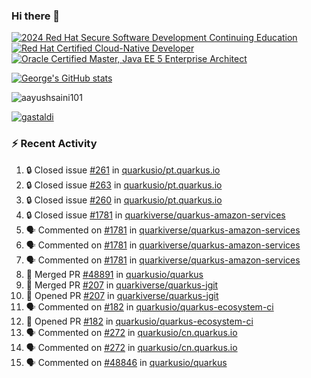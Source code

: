 ### Hi there 👋

<!--START_SECTION:badges-->
[![2024 Red Hat Secure Software Development Continuing Education](https://images.credly.com/size/110x110/images/36a76b78-c5bf-45cf-ac2c-48c3825260c7/blob)](http://www.credly.com/badges/c86e9a17-d2c3-4554-b890-7d0521710eb6 "2024 Red Hat Secure Software Development Continuing Education")
[![Red Hat Certified Cloud-Native Developer](https://images.credly.com/size/110x110/images/12ef4e4e-3d8d-4caf-9ab1-858c5bcb9619/image.png)](http://www.credly.com/badges/b6402e31-0894-48e6-b488-e2e551dcc809 "Red Hat Certified Cloud-Native Developer")
[![Oracle Certified Master, Java EE 5 Enterprise Architect](https://images.credly.com/size/110x110/images/1fa3549c-674c-4779-b3d6-d7d64eac2c23/Oracle-Certification-badge_OC-Master.png)](http://www.credly.com/badges/2565574e-b81d-410e-ab7d-24666ddcbe00 "Oracle Certified Master, Java EE 5 Enterprise Architect")
<!--END_SECTION:badges-->

[![George's GitHub stats](https://github-readme-stats.vercel.app/api?username=gastaldi&show=reviews,prs_merged&hide=contribs,prs&theme=transparent&show_icons=true)](https://github.com/anuraghazra/github-readme-stats)

<p align="left"> <img src="https://komarev.com/ghpvc/?username=gastaldi&label=Profile%20views&color=0e75b6&style=for-the-badge" alt="aayushsaini101" /> </p>

<p align="left"> <a href="https://github.com/ryo-ma/github-profile-trophy"><img src="https://github-profile-trophy.vercel.app/?username=gastaldi" alt="gastaldi" /></a> </p>

### :zap: Recent Activity

<!--START_SECTION:activity-->
1. 🔒 Closed issue [#261](https://github.com/quarkusio/pt.quarkus.io/issues/261) in [quarkusio/pt.quarkus.io](https://github.com/quarkusio/pt.quarkus.io)
2. 🔒 Closed issue [#263](https://github.com/quarkusio/pt.quarkus.io/issues/263) in [quarkusio/pt.quarkus.io](https://github.com/quarkusio/pt.quarkus.io)
3. 🔒 Closed issue [#260](https://github.com/quarkusio/pt.quarkus.io/issues/260) in [quarkusio/pt.quarkus.io](https://github.com/quarkusio/pt.quarkus.io)
4. 🔒 Closed issue [#1781](https://github.com/quarkiverse/quarkus-amazon-services/issues/1781) in [quarkiverse/quarkus-amazon-services](https://github.com/quarkiverse/quarkus-amazon-services)
5. 🗣 Commented on [#1781](https://github.com/quarkiverse/quarkus-amazon-services/issues/1781#issuecomment-3063682642) in [quarkiverse/quarkus-amazon-services](https://github.com/quarkiverse/quarkus-amazon-services)
6. 🗣 Commented on [#1781](https://github.com/quarkiverse/quarkus-amazon-services/issues/1781#issuecomment-3063673330) in [quarkiverse/quarkus-amazon-services](https://github.com/quarkiverse/quarkus-amazon-services)
7. 🗣 Commented on [#1781](https://github.com/quarkiverse/quarkus-amazon-services/issues/1781#issuecomment-3063669946) in [quarkiverse/quarkus-amazon-services](https://github.com/quarkiverse/quarkus-amazon-services)
8. 🎉 Merged PR [#48891](https://github.com/quarkusio/quarkus/pull/48891) in [quarkusio/quarkus](https://github.com/quarkusio/quarkus)
9. 🎉 Merged PR [#207](https://github.com/quarkiverse/quarkus-jgit/pull/207) in [quarkiverse/quarkus-jgit](https://github.com/quarkiverse/quarkus-jgit)
10. 💪 Opened PR [#207](https://github.com/quarkiverse/quarkus-jgit/pull/207) in [quarkiverse/quarkus-jgit](https://github.com/quarkiverse/quarkus-jgit)
11. 🗣 Commented on [#182](https://github.com/quarkusio/quarkus-ecosystem-ci/pull/182#issuecomment-3057980067) in [quarkusio/quarkus-ecosystem-ci](https://github.com/quarkusio/quarkus-ecosystem-ci)
12. 💪 Opened PR [#182](https://github.com/quarkusio/quarkus-ecosystem-ci/pull/182) in [quarkusio/quarkus-ecosystem-ci](https://github.com/quarkusio/quarkus-ecosystem-ci)
13. 🗣 Commented on [#272](https://github.com/quarkusio/cn.quarkus.io/pull/272#issuecomment-3053700666) in [quarkusio/cn.quarkus.io](https://github.com/quarkusio/cn.quarkus.io)
14. 🗣 Commented on [#272](https://github.com/quarkusio/cn.quarkus.io/pull/272#issuecomment-3053570265) in [quarkusio/cn.quarkus.io](https://github.com/quarkusio/cn.quarkus.io)
15. 🗣 Commented on [#48846](https://github.com/quarkusio/quarkus/issues/48846#issuecomment-3050642805) in [quarkusio/quarkus](https://github.com/quarkusio/quarkus)
<!--END_SECTION:activity-->
